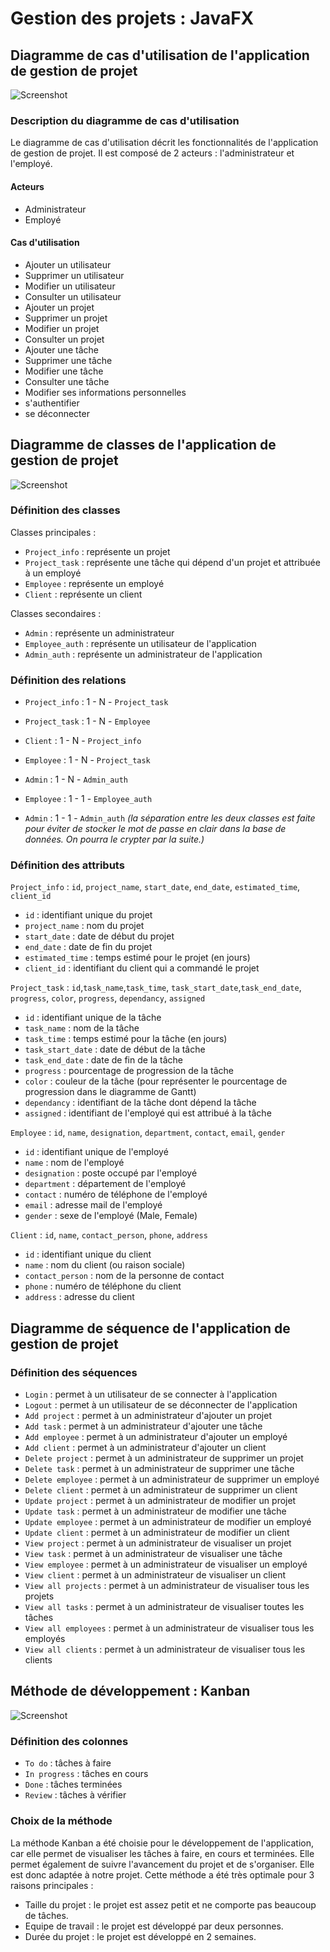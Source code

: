 # Gestion des projets : JavaFX

## Diagramme de cas d'utilisation de l'application de gestion de projet
![Screenshot](Documentation/UseCase.jpeg)

### Description du diagramme de cas d'utilisation
Le diagramme de cas d'utilisation décrit les fonctionnalités de l'application de gestion de projet. Il est composé de 2 acteurs : l'administrateur et l'employé.
#### Acteurs
* Administrateur
* Employé
#### Cas d'utilisation
* Ajouter un utilisateur
* Supprimer un utilisateur
* Modifier un utilisateur
* Consulter un utilisateur
* Ajouter un projet
* Supprimer un projet
* Modifier un projet
* Consulter un projet
* Ajouter une tâche
* Supprimer une tâche
* Modifier une tâche
* Consulter une tâche
* Modifier ses informations personnelles
* s'authentifier
* se déconnecter

## Diagramme de classes de l'application de gestion de projet
![Screenshot](Documentation/epmtdb%20(1).svg)

### Définition des classes
Classes principales :
- `Project_info` : représente un projet
- `Project_task` : représente une tâche qui dépend d'un projet et attribuée à un employé
- `Employee` : représente un employé
- `Client` : représente un client

Classes secondaires :
- `Admin` : représente un administrateur
- `Employee_auth` : représente un utilisateur de l'application
- `Admin_auth` : représente un administrateur de l'application

### Définition des relations
- `Project_info` : 1 - N - `Project_task`
- `Project_task` : 1 - N - `Employee`
- `Client` : 1 - N - `Project_info`
- `Employee` : 1 - N - `Project_task`
- `Admin` : 1 - N - `Admin_auth`

- `Employee` : 1 - 1 - `Employee_auth` 
- `Admin` : 1 - 1 - `Admin_auth`
  _(la séparation entre les deux classes est faite pour éviter de stocker le mot de passe en clair dans la base de données. On pourra le crypter par la suite.)_

### Définition des attributs
`Project_info` : `id`, `project_name`, `start_date`, `end_date`, `estimated_time`, `client_id`
- `id` : identifiant unique du projet
- `project_name` : nom du projet
- `start_date` : date de début du projet
- `end_date` : date de fin du projet 
- `estimated_time` : temps estimé pour le projet (en jours)
- `client_id` : identifiant du client qui a commandé le projet

`Project_task` : `id`,`task_name`,`task_time`, `task_start_date`,`task_end_date`, `progress`, `color`, `progress`, `dependancy`, `assigned`
- `id` : identifiant unique de la tâche
- `task_name` : nom de la tâche
- `task_time` : temps estimé pour la tâche (en jours)
- `task_start_date` : date de début de la tâche
- `task_end_date` : date de fin de la tâche
- `progress` : pourcentage de progression de la tâche
- `color` : couleur de la tâche (pour représenter le pourcentage de progression dans le diagramme de Gantt)
- `dependancy` : identifiant de la tâche dont dépend la tâche
- `assigned` : identifiant de l'employé qui est attribué à la tâche

`Employee` : `id`, `name`, `designation`, `department`, `contact`, `email`, `gender`
- `id` : identifiant unique de l'employé
- `name` : nom de l'employé
- `designation` : poste occupé par l'employé
- `department` : département de l'employé
- `contact` : numéro de téléphone de l'employé
- `email` : adresse mail de l'employé
- `gender` : sexe de l'employé (Male, Female)

`Client` : `id`, `name`, `contact_person`, `phone`, `address`
- `id` : identifiant unique du client
- `name` : nom du client (ou raison sociale)
- `contact_person` : nom de la personne de contact
- `phone` : numéro de téléphone du client
- `address` : adresse du client

## Diagramme de séquence de l'application de gestion de projet

### Définition des séquences
- `Login` : permet à un utilisateur de se connecter à l'application
- `Logout` : permet à un utilisateur de se déconnecter de l'application
- `Add project` : permet à un administrateur d'ajouter un projet
- `Add task` : permet à un administrateur d'ajouter une tâche
- `Add employee` : permet à un administrateur d'ajouter un employé
- `Add client` : permet à un administrateur d'ajouter un client
- `Delete project` : permet à un administrateur de supprimer un projet
- `Delete task` : permet à un administrateur de supprimer une tâche
- `Delete employee` : permet à un administrateur de supprimer un employé
- `Delete client` : permet à un administrateur de supprimer un client
- `Update project` : permet à un administrateur de modifier un projet
- `Update task` : permet à un administrateur de modifier une tâche
- `Update employee` : permet à un administrateur de modifier un employé
- `Update client` : permet à un administrateur de modifier un client
- `View project` : permet à un administrateur de visualiser un projet
- `View task` : permet à un administrateur de visualiser une tâche
- `View employee` : permet à un administrateur de visualiser un employé
- `View client` : permet à un administrateur de visualiser un client
- `View all projects` : permet à un administrateur de visualiser tous les projets
- `View all tasks` : permet à un administrateur de visualiser toutes les tâches
- `View all employees` : permet à un administrateur de visualiser tous les employés
- `View all clients` : permet à un administrateur de visualiser tous les clients

## Méthode de développement : Kanban
![Screenshot](Documentation/kanban.png)
### Définition des colonnes
- `To do` : tâches à faire
- `In progress` : tâches en cours
- `Done` : tâches terminées
- `Review` : tâches à vérifier
### Choix de la méthode
La méthode Kanban a été choisie pour le développement de l'application, car elle permet de visualiser les tâches à faire, en cours et terminées. Elle permet également de suivre l'avancement du projet et de s'organiser. Elle est donc adaptée à notre projet.
Cette méthode a été très optimale pour 3 raisons principales :
- Taille du projet : le projet est assez petit et ne comporte pas beaucoup de tâches.
- Equipe de travail : le projet est développé par deux personnes.
- Durée du projet : le projet est développé en 2 semaines.

